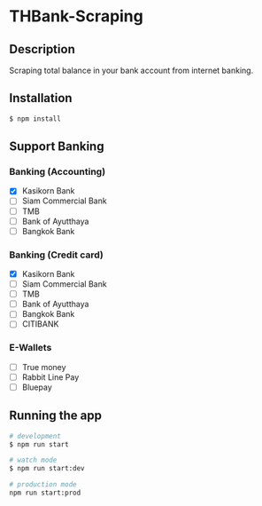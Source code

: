 # THBank-Scraping

## Description

Scraping total balance in your bank account from internet banking.

## Installation

```bash
$ npm install
```

## Support Banking

### Banking (Accounting)
- [x] Kasikorn Bank
- [ ] Siam Commercial Bank
- [ ] TMB
- [ ] Bank of Ayutthaya
- [ ] Bangkok Bank

### Banking (Credit card)
- [x] Kasikorn Bank
- [ ] Siam Commercial Bank
- [ ] TMB
- [ ] Bank of Ayutthaya
- [ ] Bangkok Bank 
- [ ] CITIBANK

### E-Wallets
- [ ] True money
- [ ] Rabbit Line Pay
- [ ] Bluepay

## Running the app

```bash
# development
$ npm run start

# watch mode
$ npm run start:dev

# production mode
npm run start:prod
```

